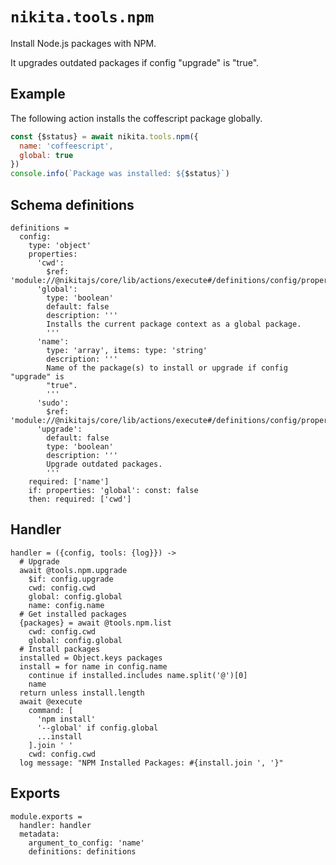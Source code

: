 
# `nikita.tools.npm`

Install Node.js packages with NPM.

It upgrades outdated packages if config "upgrade" is "true".

## Example

The following action installs the coffescript package globally.

```js
const {$status} = await nikita.tools.npm({
  name: 'coffeescript',
  global: true
})
console.info(`Package was installed: ${$status}`)
```

## Schema definitions

    definitions =
      config:
        type: 'object'
        properties:
          'cwd':
            $ref: 'module://@nikitajs/core/lib/actions/execute#/definitions/config/properties/cwd'
          'global':
            type: 'boolean'
            default: false
            description: '''
            Installs the current package context as a global package.
            '''
          'name':
            type: 'array', items: type: 'string'
            description: '''
            Name of the package(s) to install or upgrade if config "upgrade" is
            "true".
            '''
          'sudo':
            $ref: 'module://@nikitajs/core/lib/actions/execute#/definitions/config/properties/sudo'
          'upgrade':
            default: false
            type: 'boolean'
            description: '''
            Upgrade outdated packages.
            '''
        required: ['name']
        if: properties: 'global': const: false
        then: required: ['cwd']

## Handler

    handler = ({config, tools: {log}}) ->
      # Upgrade
      await @tools.npm.upgrade
        $if: config.upgrade
        cwd: config.cwd
        global: config.global
        name: config.name
      # Get installed packages
      {packages} = await @tools.npm.list
        cwd: config.cwd
        global: config.global
      # Install packages
      installed = Object.keys packages
      install = for name in config.name
        continue if installed.includes name.split('@')[0]
        name
      return unless install.length
      await @execute
        command: [
          'npm install'
          '--global' if config.global
          ...install
        ].join ' '
        cwd: config.cwd
      log message: "NPM Installed Packages: #{install.join ', '}"

## Exports

    module.exports =
      handler: handler
      metadata:
        argument_to_config: 'name'
        definitions: definitions
